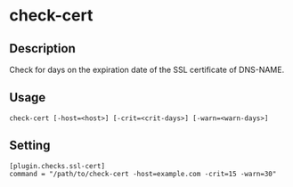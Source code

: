 # check-cert

## Description

Check for days on the expiration date of the SSL certificate of DNS-NAME.

## Usage

```shell
check-cert [-host=<host>] [-crit=<crit-days>] [-warn=<warn-days>]
```

## Setting

```
[plugin.checks.ssl-cert]
command = "/path/to/check-cert -host=example.com -crit=15 -warn=30"
```
